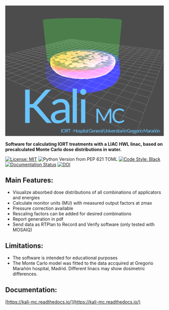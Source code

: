 <p align="center">
  <img alt="Kali MC" src="kali_mc/ui/res/splash-kali.png">
</p>

**Software for calculating IORT treatments with a LIAC HWL linac, based on precalculated Monte Carlo dose distributions in water.**

[![License: MIT](https://img.shields.io/badge/License-MIT-yellow.svg)](https://opensource.org/licenses/MIT)
![Python Version from PEP 621 TOML](https://img.shields.io/python/required-version-toml?tomlFilePath=https%3A%2F%2Fraw.githubusercontent.com%2Fradiofisica-hgugm%2Fkali_mc%2Fmain%2Fpyproject.toml)
[![Code Style: Black](https://img.shields.io/badge/code%20style-black-000000.svg)](https://github.com/radiofisica-hgugm/kali_mc/actions/workflows/pre-commit.yml)
[![Documentation Status](https://readthedocs.org/projects/kali-mc/badge/?version=latest)](https://kali-mc.readthedocs.io/en/latest/?badge=latest)
[![DOI](https://zenodo.org/badge/DOI/10.5281/zenodo.14009299.svg)](https://doi.org/10.5281/zenodo.14009299)


## Main Features:
- Visualize absorbed dose distributions of all combinations of applicators and energies
- Calculate monitor units (MU) with measured output factors at zmax
- Pressure correction available
- Rescaling factors can be added for desired combinations
- Report generation in pdf
- Send data as RTPlan to Record and Verify software (only tested with MOSAIQ)

## Limitations:
- The software is intended for educational purposes
- The Monte Carlo model was fitted to the data accquired at Gregorio Marañón hospital, Madrid.
  Different linacs may show dosimetric differences.

## Documentation:
[https://kali-mc.readthedocs.io/](https://kali-mc.readthedocs.io/)
